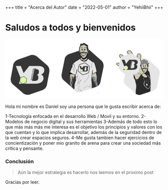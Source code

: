 +++
title = "Acerca del Autor"
date = "2022-05-01"
author = "YehiiBhii"
+++

# Saludos a todos y bienvenidos


![](../../public/img/jv-.png)


Hola mi nombre es Daniel soy una persona que le gusta escribir acerca de:

1-Tecnología enfocada en el desarrollo Web / Movil y su entorno.
2-Modelos de negocio digital y sus herramientas
3-Además de todo esto lo que más más más me interesa es el objetivo
  los principios y valores con los que cuentan y lo que implica desarrollar, además de la seguridad
  dentro de la web crear espacios seguros. 
4-Me gusta tambien hacer ejercicios de concientización y poner mio granito de arena para crear una sociedad más 
  critica y pensante. 
### Conclusión

>Aún la mejor estrategia es hacerlo nos leemos en el proximo post

Gracias por leer.
